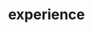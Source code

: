 ---
title: experience

# Listing view
view: list

# Optional header image (relative to `assets/media/` folder).
banner:
  caption: ''
  image: ''
---